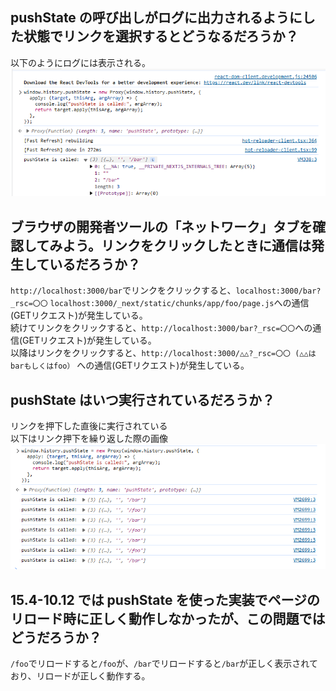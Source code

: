 ## pushState の呼び出しがログに出力されるようにした状態でリンクを選択するとどうなるだろうか？

以下のようにログには表示される。
![alt text](image.png)

## ブラウザの開発者ツールの「ネットワーク」タブを確認してみよう。リンクをクリックしたときに通信は発生しているだろうか？

`http://localhost:3000/bar`でリンクをクリックすると、`localhost:3000/bar?_rsc=〇〇` `localhost:3000/_next/static/chunks/app/foo/page.js`への通信(GETリクエスト)が発生している。  
続けてリンクをクリックすると、`http://localhost:3000/bar?_rsc=〇〇`への通信(GETリクエスト)が発生している。  
以降はリンクをクリックすると、`http://localhost:3000/△△?_rsc=〇〇 (△△はbarもしくはfoo）`
への通信(GETリクエスト)が発生している。

## pushState はいつ実行されているだろうか？

リンクを押下した直後に実行されている  
以下はリンク押下を繰り返した際の画像  
![alt text](image-1.png)

## 15.4-10.12 では pushState を使った実装でページのリロード時に正しく動作しなかったが、この問題ではどうだろうか？

`/foo`でリロードすると`/foo`が、`/bar`でリロードすると`/bar`が正しく表示されており、リロードが正しく動作する。
